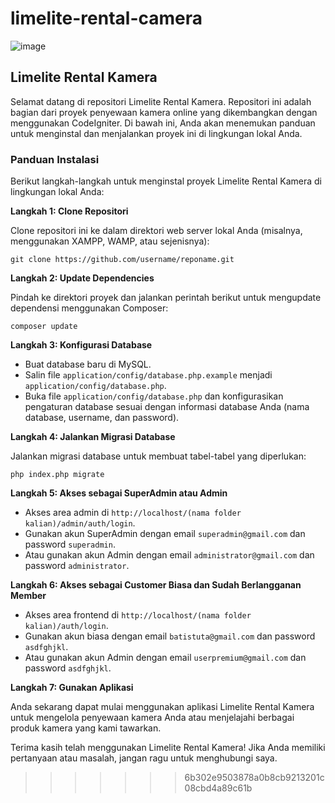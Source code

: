 
# limelite-rental-camera
![image](https://github.com/muhammad-dicky/limelite-rental-camera/assets/58357765/43ca8b62-820c-4683-8ccb-c5a4c8ce97f3)

## Limelite Rental Kamera

Selamat datang di repositori Limelite Rental Kamera. Repositori ini adalah bagian dari proyek penyewaan kamera online yang dikembangkan dengan menggunakan CodeIgniter. Di bawah ini, Anda akan menemukan panduan untuk menginstal dan menjalankan proyek ini di lingkungan lokal Anda.

### Panduan Instalasi

Berikut langkah-langkah untuk menginstal proyek Limelite Rental Kamera di lingkungan lokal Anda:

**Langkah 1: Clone Repositori**

Clone repositori ini ke dalam direktori web server lokal Anda (misalnya, menggunakan XAMPP, WAMP, atau sejenisnya):

```
git clone https://github.com/username/reponame.git
```

**Langkah 2: Update Dependencies**

Pindah ke direktori proyek dan jalankan perintah berikut untuk mengupdate dependensi menggunakan Composer:

```
composer update
```

**Langkah 3: Konfigurasi Database**

- Buat database baru di MySQL.
- Salin file `application/config/database.php.example` menjadi `application/config/database.php`.
- Buka file `application/config/database.php` dan konfigurasikan pengaturan database sesuai dengan informasi database Anda (nama database, username, dan password).

**Langkah 4: Jalankan Migrasi Database**

Jalankan migrasi database untuk membuat tabel-tabel yang diperlukan:

```
php index.php migrate
```

**Langkah 5: Akses sebagai SuperAdmin atau Admin**

- Akses area admin di `http://localhost/(nama folder kalian)/admin/auth/login`.
- Gunakan akun SuperAdmin dengan email `superadmin@gmail.com` dan password `superadmin`.
- Atau gunakan akun Admin dengan email `administrator@gmail.com` dan password `administrator`.

**Langkah 6: Akses sebagai Customer Biasa dan Sudah Berlangganan Member**

- Akses area frontend di `http://localhost/(nama folder kalian)/auth/login`.
- Gunakan akun biasa dengan email `batistuta@gmail.com` dan password `asdfghjkl`.
- Atau gunakan akun Admin dengan email `userpremium@gmail.com` dan password `asdfghjkl`.

**Langkah 7: Gunakan Aplikasi**

Anda sekarang dapat mulai menggunakan aplikasi Limelite Rental Kamera untuk mengelola penyewaan kamera Anda atau menjelajahi berbagai produk kamera yang kami tawarkan.

Terima kasih telah menggunakan Limelite Rental Kamera! Jika Anda memiliki pertanyaan atau masalah, jangan ragu untuk menghubungi saya.
>>>>>>> 6b302e9503878a0b8cb9213201c08cbd4a89c61b

